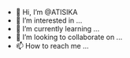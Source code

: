 - 👋 Hi, I’m @ATISIKA
- 👀 I’m interested in ...
- 🌱 I’m currently learning ...
- 💞️ I’m looking to collaborate on ...
- 📫 How to reach me ...

<!---
ATISIKA/ATISIKA is a ✨ special ✨ repository because its `README.md` (this file) appears on your GitHub profile.
You can click the Preview link to take a look at your changes.
--->
